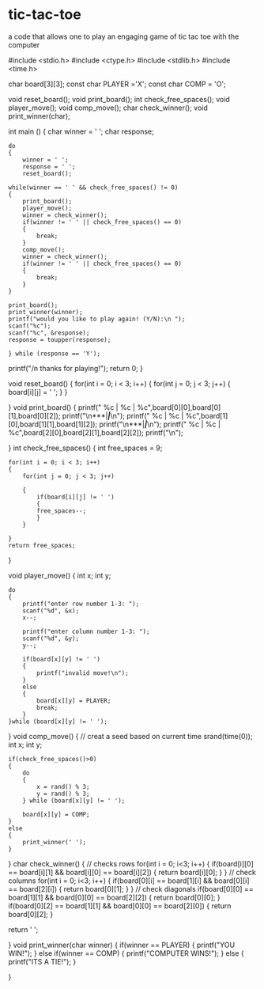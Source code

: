 # tic-tac-toe
a code that allows one to play an engaging game of tic tac toe with the computer

#include <stdio.h>
#include <ctype.h>
#include <stdlib.h>
#include <time.h>

char board[3][3];
const char PLAYER ='X';
const char COMP = 'O';

void reset_board();
void print_board();
int check_free_spaces();
void player_move();
void comp_move();
char check_winner();
void print_winner(char);

int main ()
{
    char winner = ' ';
    char response;

    do
    {
        winner = ' ';
        response = ' ';
        reset_board();

    while(winner == ' ' && check_free_spaces() != 0)
    {
        print_board();
        player_move();
        winner = check_winner();
        if(winner != ' ' || check_free_spaces() == 0)
        {
            break;
        }
        comp_move();
        winner = check_winner();
        if(winner != ' ' || check_free_spaces() == 0)
        {
            break;
        }
    }

    print_board();
    print_winner(winner);
    printf("would you like to play again! (Y/N):\n ");
    scanf("%c");
    scanf("%c", &response);
    response = toupper(response);
       
    } while (response == 'Y');

printf("/n thanks for playing!");
    return 0;
}

void reset_board()
{
    for(int i = 0; i < 3; i++)
    {
        for(int j = 0; j < 3; j++)
        {
            board[i][j] = ' ';
        }
    }

}
void print_board()
{
    printf(" %c | %c | %c",board[0][0],board[0][1],board[0][2]);
    printf("\n***|***|***\n");
    printf(" %c | %c | %c",board[1][0],board[1][1],board[1][2]);
    printf("\n***|***|***\n");
    printf(" %c | %c | %c",board[2][0],board[2][1],board[2][2]);
    printf("\n");

}
int check_free_spaces()
{
    int free_spaces = 9;

    for(int i = 0; i < 3; i++)
    {
        for(int j = 0; j < 3; j++)

        {
            if(board[i][j] != ' ')
            {
            free_spaces--;
            }
        }
            
    }
    return free_spaces;
}
        
void player_move()
{
    int x;
    int y;

    do
    {
        printf("enter row number 1-3: ");
        scanf("%d", &x);
        x--;

        printf("enter column number 1-3: ");
        scanf("%d", &y);
        y--;

        if(board[x][y] != ' ')
        {
            printf("invalid move!\n");
        }
        else
        {
            board[x][y] = PLAYER;
            break;
        }
    }while (board[x][y] != ' ');

}
void comp_move()
{
    // creat a seed based on current time
    srand(time(0));
    int x;
    int y;

    if(check_free_spaces()>0)
    {
        do
        {
            x = rand() % 3;
            y = rand() % 3;
        } while (board[x][y] != ' ');

        board[x][y] = COMP;        
    }
    else
    {
        print_winner(' ');
    }
}
char check_winner()
{
    // checks rows
    for(int i = 0; i<3; i++)
    {
        if(board[i][0] == board[i][1] && board[i][0] == board[i][2])
        {
            return board[i][0];
        }
    }
// check columns
for(int i = 0; i<3; i++)
    {
        if(board[0][i] == board[1][i] && board[0][i] == board[2][i])
        {
            return board[0][1];
        }
    }
// check diagonals
if(board[0][0] == board[1][1] && board[0][0] == board[2][2])
    {
        return board[0][0];
    }
if(board[0][2] == board[1][1] && board[0][0] == board[2][0])
    {
        return board[0][2];
    }

return ' ';

}
void print_winner(char winner)
{
    if(winner == PLAYER)
    {
        printf("YOU WIN!");
    }
    else if(winner == COMP)
    {
        printf("COMPUTER WINS!");
    }
    else
    {
        printf("ITS A TIE!");
    }

}


